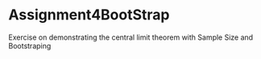 # Assignment4BootStrap
Exercise on demonstrating the central limit theorem with Sample Size and Bootstraping
